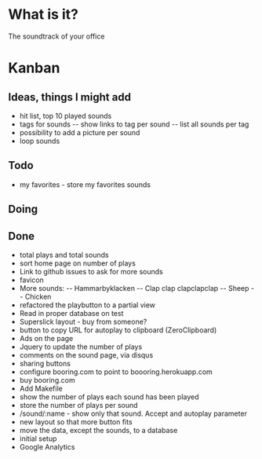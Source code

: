 # What is it?
The soundtrack of your office

# Kanban
## Ideas, things I might add
- hit list, top 10 played sounds
- tags for sounds
-- show links to tag per sound
-- list all sounds per tag
- possibility to add a picture per sound
- loop sounds

## Todo
- my favorites - store my favorites sounds

## Doing

## Done
- total plays and total sounds
- sort home page on number of plays
- Link to github issues to ask for more sounds
- favicon
- More sounds:
-- Hammarbyklacken
-- Clap clap clapclapclap
-- Sheep
-- Chicken
- refactored the playbutton to a partial view
- Read in proper database on test
- Superslick layout - buy from someone?
- button to copy URL for autoplay to clipboard (ZeroClipboard)
- Ads on the page
- Jquery to update the number of plays
- comments on the sound page, via disqus
- sharing buttons
- configure booring.com to point to boooring.herokuapp.com
- buy booring.com
- Add Makefile
- show the number of plays each sound has been played
- store the number of plays per sound
- /sound/:name - show only that sound. Accept and autoplay parameter
- new layout so that more button fits
- move the data, except the sounds, to a database
- initial setup
- Google Analytics